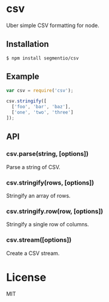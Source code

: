 
# csv

  Uber simple CSV formatting for node.

## Installation

```
$ npm install segmentio/csv
```

## Example

```js
var csv = require('csv');

csv.stringify([
  ['foo', 'bar', 'baz'],
  ['one', 'two', 'three']
]);
```

## API

### csv.parse(string, [options])

  Parse a string of CSV.

### csv.stringify(rows, [options])

  Stringify an array of rows.

### csv.stringify.row(row, [options])

  Stringify a single row of columns.

### csv.stream([options])

  Create a CSV stream.

# License

  MIT
